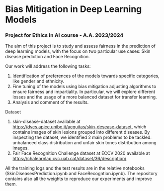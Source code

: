 # Bias Mitigation in Deep Learning Models
### Project for Ethics in AI course - A.A. 2023/2024

The aim of this project is to study and assess fairness in the prediction of deep learning models, with the focus on two particular use cases:
Skin disease prediction and Face Recognition. 

Our work will address the following tasks:
1. Identification of preferences of the models towards specific categories, like gender and ethnicity.
2. Fine tuning of the models using bias mitigation adjusting algorithms to ensure fairness and impartiality. In particular, we will explore  different losses and the usage of a more balanced dataset for transfer learning.
3. Analysis and comment of the results.


Dataset
1. skin-disease-dataset available at https://dvcs.apice.unibo.it/aequitas/skin-desease-dataset, which contains images of skin lesions grouped into different diseases.
By inspecting the dataset, we identified 2 main problems to be tackled: unbalanced class distribution and unfair skin tones distribution among images.
2.  Fair Face Recognition Challenge dataset at ECCV 2020 available at https://chalearnlap.cvc.uab.cat/dataset/36/description/

All the training logs and the test results are in the relative notebooks (SkinDiseasesPrediction.ipynb and FaceRecogntion.ipynb). The repository contains also all the weights to reproduce our experiments and improve them.



